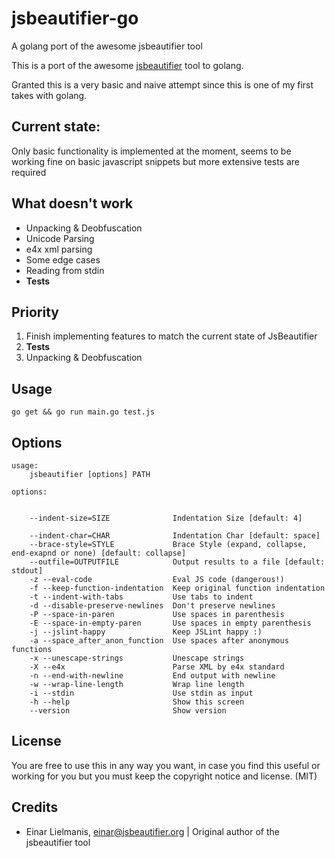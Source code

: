 jsbeautifier-go
===============

A golang port of the awesome jsbeautifier tool

This is a port of the awesome [jsbeautifier](http://jsbeautifier.org/) tool to golang.

Granted this is a very basic and naive attempt since this is one of my first takes with golang.

## Current state:
Only basic functionality is implemented at the moment, seems to be working fine on basic javascript snippets but more extensive tests are required

## What doesn't work
* Unpacking & Deobfuscation
* Unicode Parsing
* e4x xml parsing
* Some edge cases
* Reading from stdin
* **Tests**

## Priority

1. Finish implementing features to match the current state of JsBeautifier
2. **Tests**
3. Unpacking & Deobfuscation

## Usage
``` go get && go run main.go test.js ```

## Options

```
usage:
    jsbeautifier [options] PATH

options:


    --indent-size=SIZE              Indentation Size [default: 4]

    --indent-char=CHAR              Indentation Char [default: space]
    --brace-style=STYLE             Brace Style (expand, collapse, end-exapnd or none) [default: collapse]
    --outfile=OUTPUTFILE            Output results to a file [default: stdout]
    -z --eval-code                  Eval JS code (dangerous!)
    -f --keep-function-indentation  Keep original function indentation
    -t --indent-with-tabs           Use tabs to indent
    -d --disable-preserve-newlines  Don't preserve newlines
    -P --space-in-paren             Use spaces in parenthesis
    -E --space-in-empty-paren       Use spaces in empty parenthesis
    -j --jslint-happy               Keep JSLint happy :)
    -a --space_after_anon_function  Use spaces after anonymous functions
    -x --unescape-strings           Unescape strings
    -X --e4x                        Parse XML by e4x standard
    -n --end-with-newline           End output with newline
    -w --wrap-line-length           Wrap line length
    -i --stdin                      Use stdin as input
    -h --help                       Show this screen
    --version                       Show version
````

## License
You are free to use this in any way you want, in case you find this useful or working for you but you must keep the copyright notice and license. (MIT)

## Credits
* Einar Lielmanis, einar@jsbeautifier.org | Original author of the jsbeautifier tool
